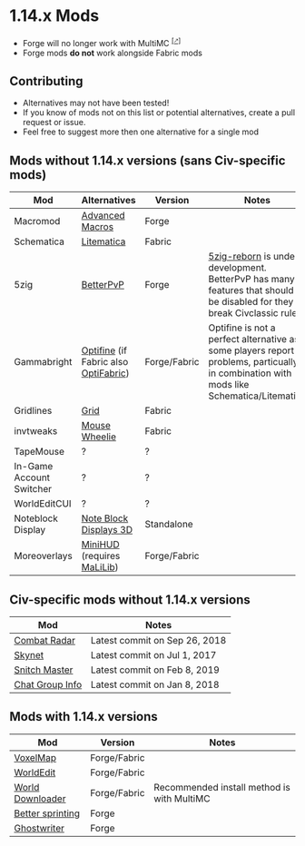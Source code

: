 # 1.14.x Mods

* Forge will no longer work with MultiMC <sup>[[🡕]](https://multimc.org/posts/forge-114.html)</sup>
* Forge mods **do not** work alongside Fabric mods

## Contributing

* Alternatives may not have been tested!
* If you know of mods not on this list or potential alternatives, create a pull request or issue.
* Feel free to suggest more then one alternative for a single mod

## Mods without 1.14.x versions (sans Civ-specific mods)


| Mod                      | Alternatives                                                                                                                                | Version      | Notes                                                                           |
|--------------------------|---------------------------------------------------------------------------------------------------------------------------------------------|--------------|---------------------------------------------------------------------------------|
| Macromod                 | [Advanced Macros](https://www.curseforge.com/minecraft/mc-mods/advanced-macros/files)                                                       | Forge        |                                                                                 |
| Schematica               | [Litematica](https://www.curseforge.com/minecraft/mc-mods/litematica)                                                                       | Fabric       |                                                                                 |
| 5zig                     | [BetterPvP](https://www.planetminecraft.com/mod/164-better-pvp-v10/)                                                                        | Forge        | [5zig-reborn](https://github.com/5zig-reborn/The-5zig-Mod) is under development. BetterPvP has many features that should be disabled for they break Civclassic rules|
| Gammabright              | [Optifine](https://optifine.net/downloads) (if Fabric also [OptiFabric](https://www.curseforge.com/minecraft/mc-mods/optifabric/files))    | Forge/Fabric | Optifine is not a perfect alternative as some players report problems, particually in combination with mods like Schematica/Litematica                                                                           |
| Gridlines                | [Grid](https://www.curseforge.com/minecraft/mc-mods/grid/files)                                                                             | Fabric       |                                                                                 |
| invtweaks                | [Mouse Wheelie](https://www.curseforge.com/minecraft/mc-mods/mouse-wheelie)                                                                 | Fabric       |                                                                                 |
| TapeMouse                | ?                                                                                                                                           | ?            |                                                                                 |
| In-Game Account Switcher | ?                                                                                                                                           | ?            |                                                                                 |
| WorldEditCUI             | ?                                                                                                                                           | ?            |                                                                                 |
| Noteblock Display        | [Note Block Displays 3D](https://www.curseforge.com/minecraft/texture-packs/note-block-displays/files)                                      | Standalone   |                                                                                 |
| Moreoverlays             | [MiniHUD](https://www.curseforge.com/minecraft/mc-mods/mini-hud) (requires [MaLiLib](https://www.curseforge.com/minecraft/mc-mods/malilib)) | Forge/Fabric |                                                                                 |

## Civ-specific mods without 1.14.x versions

| Mod                                                                      | Notes                         |
|--------------------------------------------------------------------------|-------------------------------|
| [Combat Radar](https://github.com/Aleksey-Terzi/CombatRadar)             | Latest commit on Sep 26, 2018 |
| [Skynet](https://github.com/Gjum/SkyNet)                                 | Latest commit on Jul 1, 2017  |
| [Snitch Master](https://github.com/MrLittleKitty/Snitch-Master/releases) | Latest commit on Feb 8, 2019  |
| [Chat Group Info](https://github.com/Gjum/ChatGroupInfo)                 | Latest commit on Jan 8, 2018  |

## Mods with 1.14.x versions

| Mod                                                                                                                                                                  | Version      | Notes                                      |
|----------------------------------------------------------------------------------------------------------------------------------------------------------------------|--------------|--------------------------------------------|
| [VoxelMap](https://www.curseforge.com/minecraft/mc-mods/voxelmap/files)                                                                                              | Forge/Fabric |                                            |
| [WorldEdit](https://www.curseforge.com/minecraft/mc-mods/worldedit/files)                                                                                            | Forge/Fabric |                                            |
| [World Downloader](https://www.minecraftforum.net/forums/mapping-and-modding-java-edition/minecraft-mods/2520465-world-downloader-mod-create-backups-of-your-builds) | Forge/Fabric | Recommended install method is with MultiMC |
| [Better sprinting](https://www.curseforge.com/minecraft/mc-mods/better-sprinting/files)                                                                              | Forge        |                                            |
| [Ghostwriter](https://github.com/waffle-stomper/Ghostwriter/releases)                                                                                                | Forge        |                                            |
